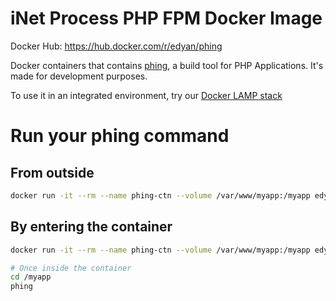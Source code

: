 # iNet Process PHP FPM Docker Image
Docker Hub: https://hub.docker.com/r/edyan/phing

Docker containers that contains [phing](https://www.phing.info/), a build tool for PHP Applications. It's made for development purposes.

To use it in an integrated environment, try our [Docker LAMP stack](https://github.com/edyan/docker-lamp)


# Run your phing command
## From outside
```bash
docker run -it --rm --name phing-ctn --volume /var/www/myapp:/myapp edyan/phing phing -f /myapp/build.xml
```

## By entering the container
```bash
docker run -it --rm --name phing-ctn --volume /var/www/myapp:/myapp edyan/phing bash

# Once inside the container
cd /myapp
phing
```
